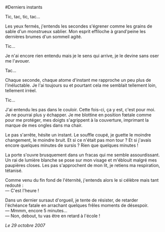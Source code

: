#Derniers instants

Tic, tac, tic, tac…  

Les yeux fermés, j'entends les secondes s'égrener comme les grains de sable d'un monstrueux sablier. Mon esprit effiloche à grand'peine les dernières brumes d'un sommeil agité.

Tic…

Je n'ai encore rien entendu mais je le sens qui arrive, je le devine sans oser me l'avouer.

Tac…

Chaque seconde, chaque atome d'instant me rapproche un peu plus de l'inéluctable. Je l'ai toujours su et pourtant cela me semblait tellement loin, tellement irréel.

Tic…

J'ai entendu les pas dans le couloir. Cette fois-ci, ça y est, c'est pour moi. Je ne pourrai plus y échapper. Je me blottine en position fœtale comme pour me protéger, mes doigts s'agrippent à la couverture, imprimant la marque de mes ongles dans ma chair.

Le pas s'arrête, hésite un instant. Le souffle coupé, je guette le moindre changement, le moindre bruit. Et si ce n'était pas mon tour ? Et si j'avais encore quelques minutes de sursis ? Rien que quelques minutes !

La porte s'ouvre brusquement dans un fracas qui me semble assourdissant. Un rai de lumière blanche se pose sur mon visage et m'éblouit malgré mes paupières closes. Les pas s'approchent de mon lit, je retiens ma respiration, tétanisé.

Comme venu du fin fond de l'éternité, j'entends alors le si célèbre mais tant redouté :  
— C'est l'heure !

Dans un dernier sursaut d'orgueil, je tente de résister, de retarder l'échéance fatale en arrachant quelques frêles moments de désespoir.  
— Mmmm, encore 5 minutes…  
— Non, debout, tu vas être en retard à l'école !

*Le 29 octobre 2007*
